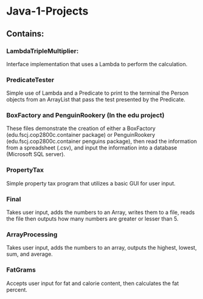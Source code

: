 # Java-1-Projects

## Contains:

### LambdaTripleMultiplier: 
Interface implementation that uses a Lambda to perform the calculation.

### PredicateTester
Simple use of Lambda and a Predicate to print to the terminal the Person objects from
an ArrayList that pass the test presented by the Predicate.

### BoxFactory and PenguinRookery (In the edu project)
These files demonstrate the creation of either a BoxFactory (edu.fscj.cop2800c.container package) 
or PenguinRookery (edu.fscj.cop2800c.container penguins package), then read the information from 
a spreadsheet (.csv), and input the information into a database (Microsoft SQL server).

### PropertyTax
Simple property tax program that utilizes a basic GUI for user input.

### Final
Takes user input, adds the numbers to an Array, writes them to a file, reads the file then
outputs how many numbers are greater or lesser than 5.

### ArrayProcessing
Takes user input, adds the numbers to an array, outputs the highest, lowest,
sum, and average.

### FatGrams
Accepts user input for fat and calorie content, then calculates the fat percent.
